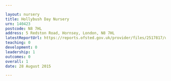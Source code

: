 ```yaml
---

layout: nursery
title: Hollybush Day Nursery
urn: 140423
postcode: N8 7HL
address: 5 Redston Road, Hornsey, London, N8 7HL
latestReportUrl: https://reports.ofsted.gov.uk/provider/files/2517817/urn/140423.pdf
teaching: 0
development: 0
leadership: 1
outcomes: 0
overall: 1
date: 28 August 2015

---
```

